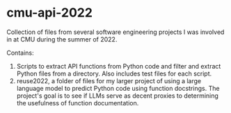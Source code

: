# cmu-api-2022

Collection of files from several software engineering projects I was involved in at CMU during the summer of 2022.

Contains:
1) Scripts to extract API functions from Python code and filter and extract Python files from a directory. Also includes test files for each script.
2) reuse2022, a folder of files for my larger project of using a large language model to predict Python code using function docstrings. The project's goal is to see if LLMs serve as decent proxies to determining the usefulness of function documentation.
